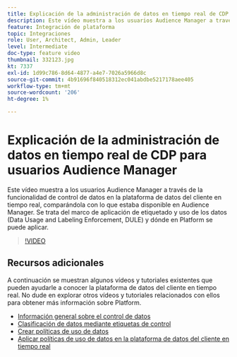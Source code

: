 ```yaml
---
title: Explicación de la administración de datos en tiempo real de CDP para usuarios Audience Manager
description: Este vídeo muestra a los usuarios Audience Manager a través de la funcionalidad de control de datos en la plataforma de datos del cliente en tiempo real, comparándola con lo que estaba disponible en Audience Manager. Se trata del marco de aplicación de etiquetado y uso de los datos (Data Usage and Labeling Enforcement, DULE) y dónde en Platform se puede aplicar.
feature: Integración de plataforma
topic: Integraciones
role: User, Architect, Admin, Leader
level: Intermediate
doc-type: feature video
thumbnail: 332123.jpg
kt: 7337
exl-id: 1d99c786-8d64-4877-a4e7-7026a5966d8c
source-git-commit: 4b91696f840518312ec041abdbe5217178aee405
workflow-type: tm+mt
source-wordcount: '206'
ht-degree: 1%

---
```


# Explicación de la administración de datos en tiempo real de CDP para usuarios Audience Manager

Este vídeo muestra a los usuarios Audience Manager a través de la funcionalidad de control de datos en la plataforma de datos del cliente en tiempo real, comparándola con lo que estaba disponible en Audience Manager. Se trata del marco de aplicación de etiquetado y uso de los datos (Data Usage and Labeling Enforcement, DULE) y dónde en Platform se puede aplicar.

>[!VIDEO](https://video.tv.adobe.com/v/332123/?quality=12&learn=on)

## Recursos adicionales

A continuación se muestran algunos vídeos y tutoriales existentes que pueden ayudarle a conocer la plataforma de datos del cliente en tiempo real. No dude en explorar otros vídeos y tutoriales relacionados con ellos para obtener más información sobre Platform.

* [Información general sobre el control de datos](https://experienceleague.adobe.com/docs/platform-learn/tutorials/data-governance/understanding-data-governance.html?lang=en#data-governance)
* [Clasificación de datos mediante etiquetas de control](https://experienceleague.adobe.com/docs/platform-learn/tutorials/data-governance/classify-data-using-governance-labels.html?lang=en#data-governance)
* [Crear políticas de uso de datos](https://experienceleague.adobe.com/docs/platform-learn/tutorials/data-governance/create-data-usage-policies.html?lang=en#data-governance)
* [Aplicar políticas de uso de datos en la plataforma de datos del cliente en tiempo real](https://experienceleague.adobe.com/docs/platform-learn/tutorials/data-governance/enforce-data-usage-policies-in-real-time-cdp.html?lang=en#data-governance)
